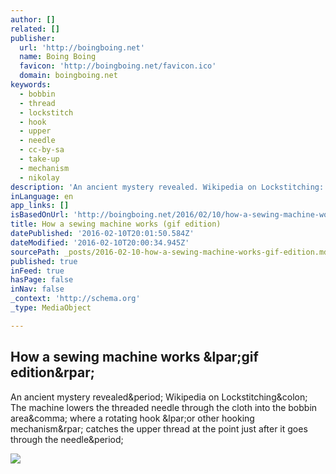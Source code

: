 ```yaml
---
author: []
related: []
publisher:
  url: 'http://boingboing.net'
  name: Boing Boing
  favicon: 'http://boingboing.net/favicon.ico'
  domain: boingboing.net
keywords:
  - bobbin
  - thread
  - lockstitch
  - hook
  - upper
  - needle
  - cc-by-sa
  - take-up
  - mechanism
  - nikolay
description: 'An ancient mystery revealed. Wikipedia on Lockstitching: The machine lowers the threaded needle through the cloth into the bobbin area, where a rotating hook (or other hooking mechanism) catches the upper thread at the point just after it goes through the needle.'
inLanguage: en
app_links: []
isBasedOnUrl: 'http://boingboing.net/2016/02/10/how-a-sewing-machine-works-gi.html#more-447485'
title: How a sewing machine works (gif edition)
datePublished: '2016-02-10T20:01:50.584Z'
dateModified: '2016-02-10T20:00:34.945Z'
sourcePath: _posts/2016-02-10-how-a-sewing-machine-works-gif-edition.md
published: true
inFeed: true
hasPage: false
inNav: false
_context: 'http://schema.org'
_type: MediaObject

---
```

<article style=""><h1>How a sewing machine works &amp;lpar;gif edition&amp;rpar;</h1><p>An ancient mystery revealed&amp;period; Wikipedia on Lockstitching&amp;colon; The machine lowers the threaded needle through the cloth into the bobbin area&amp;comma; where a rotating hook &amp;lpar;or other hooking mechanism&amp;rpar; catches the upper thread at the point just after it goes through the needle&amp;period;</p><img src="http://media.boingboing.net/wp-content/uploads/2016/02/Lockstitch.gif" /></article>